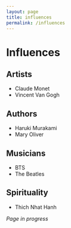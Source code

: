 ```yaml
---
layout: page
title: influences
permalink: /influences
---
```


<h1>Influences</h1>

<h2>Artists</h2>

- Claude Monet
- Vincent Van Gogh

<h2>Authors</h2>

- Haruki Murakami
- Mary Oliver

<h2>Musicians</h2>

- BTS
- The Beatles

<h2>Spirituality</h2>

- Thich Nhat Hanh

<i>Page in progress</i>

<style>
  .wrapper {
    max-width: 58em;
  }
</style>